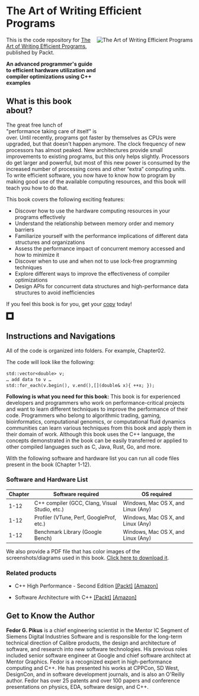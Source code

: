 # The Art of Writing Efficient Programs

<a href="https://www.packtpub.com/product/the-art-of-writing-efficient-programs/9781800208117?utm_source=github&utm_medium=repository&utm_campaign=9781800208117"><img src="https://static.packt-cdn.com/products/9781800208117/cover/smaller" alt="The Art of Writing Efficient Programs" height="256px" align="right"></a>

This is the code repository for [The Art of Writing Efficient Programs](https://www.packtpub.com/product/the-art-of-writing-efficient-programs/9781800208117?utm_source=github&utm_medium=repository&utm_campaign=9781800208117), published by Packt.

**An advanced programmer's guide to efficient hardware utilization and compiler optimizations using C++ examples**

## What is this book about?
The great free lunch of "performance taking care of itself" is over. Until recently, programs got faster by themselves as CPUs were upgraded, but that doesn't happen anymore. The clock frequency of new processors has almost peaked. New architectures provide small improvements to existing programs, but this only helps slightly. Processors do get larger and powerful, but most of this new power is consumed by the increased number of processing cores and other “extra” computing units. To write efficient software, you now have to know how to program by making good use of the available computing resources, and this book will teach you how to do that. 

This book covers the following exciting features:
* Discover how to use the hardware computing resources in your programs effectively
* Understand the relationship between memory order and memory barriers
* Familiarize yourself with the performance implications of different data structures and organizations
* Assess the performance impact of concurrent memory accessed and how to minimize it
* Discover when to use and when not to use lock-free programming techniques
* Explore different ways to improve the effectiveness of compiler optimizations
* Design APIs for concurrent data structures and high-performance data structures to avoid inefficiencies

If you feel this book is for you, get your [copy](https://www.amazon.com/dp/1800208111) today!

<a href="https://www.packtpub.com/?utm_source=github&utm_medium=banner&utm_campaign=GitHubBanner"><img src="https://raw.githubusercontent.com/PacktPublishing/GitHub/master/GitHub.png" 
alt="https://www.packtpub.com/" border="5" /></a>

## Instructions and Navigations
All of the code is organized into folders. For example, Chapter02.

The code will look like the following:
```
std::vector<double> v;
… add data to v …
std::for_each(v.begin(), v.end(),[](double& x){ ++x; });
```

**Following is what you need for this book:**
This book is for experienced developers and programmers who work on performance-critical projects and want to learn different techniques to improve the performance of their code. Programmers who belong to algorithmic trading, gaming, bioinformatics, computational genomics, or computational fluid dynamics communities can learn various techniques from this book and apply them in their domain of work.
Although this book uses the C++ language, the concepts demonstrated in the book can be easily transferred or applied to other compiled languages such as C, Java, Rust, Go, and more.

With the following software and hardware list you can run all code files present in the book (Chapter 1-12).
### Software and Hardware List
| Chapter | Software required | OS required |
| -------- | ------------------------------------ | ----------------------------------- |
| 1-12 | C++ compiler (GCC, Clang, Visual Studio, etc.) | Windows, Mac OS X, and Linux (Any) |
| 1-12 | Profiler (VTune, Perf, GoogleProf, etc.) | Windows, Mac OS X, and Linux (Any) |
| 1-12 | Benchmark Library (Google Bench) | Windows, Mac OS X, and Linux (Any) |

We also provide a PDF file that has color images of the screenshots/diagrams used in this book. [Click here to download it](https://static.packt-cdn.com/downloads/9781800208117_ColorImages.pdf).

### Related products
* C++ High Performance - Second Edition [[Packt]](https://www.packtpub.com/product/c-high-performance-second-edition/9781839216541?utm_source=github&utm_medium=repository&utm_campaign=9781839216541) [[Amazon]](https://www.amazon.com/dp/1839216549)

* Software Architecture with C++ [[Packt]](https://www.packtpub.com/product/software-architecture-with-c/9781838554590?utm_source=github&utm_medium=repository&utm_campaign=9781838554590) [[Amazon]](https://www.amazon.com/dp/1838554599)

## Get to Know the Author
**Fedor G. Pikus**
is a chief engineering scientist in the Mentor IC Segment of Siemens Digital Industries Software and is responsible for the long-term technical direction of Calibre products, the design and architecture of software, and research into new software technologies. His previous roles included senior software engineer at Google and chief software architect at Mentor Graphics. Fedor is a recognized expert in high-performance computing and C++. He has presented his works at CPPCon, SD West, DesignCon, and in software development journals, and is also an O'Reilly author. Fedor has over 25 patents and over 100 papers and conference presentations on physics, EDA, software design, and C++.

